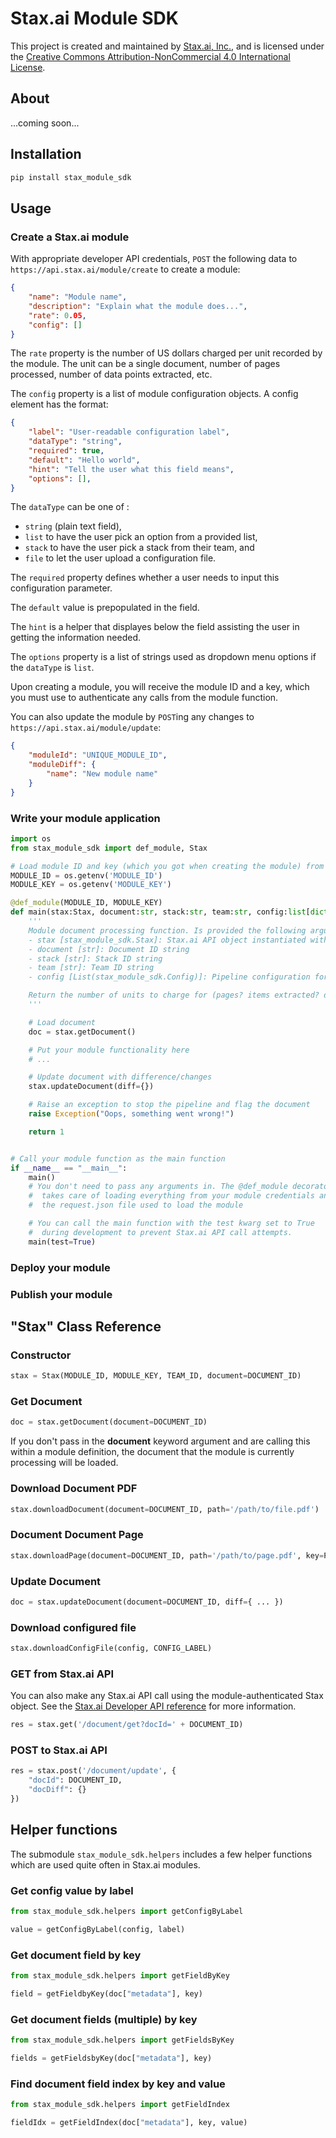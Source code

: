 # Stax.ai Module SDK

This project is created and maintained by [Stax.ai, Inc.](https://stax.ai), and is licensed under the [Creative Commons Attribution-NonCommercial 4.0 International License](https://creativecommons.org/licenses/by-nc/4.0/legalcode).

## About

...coming soon...

## Installation

```sh
pip install stax_module_sdk
```

## Usage

### Create a Stax.ai module

With appropriate developer API credentials, `POST` the following data to `https://api.stax.ai/module/create` to create a module:
```json
{
    "name": "Module name",
    "description": "Explain what the module does...",
    "rate": 0.05,
    "config": []
}
```

The `rate` property is the number of US dollars charged per unit recorded by the module. The unit can be a single document, number of pages processed, number of data points extracted, etc.

The `config` property is a list of module configuration objects. A config element has the format:
```json
{
    "label": "User-readable configuration label",
    "dataType": "string",
    "required": true,
    "default": "Hello world",
    "hint": "Tell the user what this field means",
    "options": [],
}
```

The `dataType` can be one of :
- `string` (plain text field),
- `list` to have the user pick an option from a provided list,
- `stack` to have the user pick a stack from their team, and
- `file` to let the user upload a configuration file.

The `required` property defines whether a user needs to input this configuration parameter.

The `default` value is prepopulated in the field.

The `hint` is a helper that displayes below the field assisting the user in getting the information needed.

The `options` property is a list of strings used as dropdown menu options if the `dataType` is `list`.

Upon creating a module, you will receive the module ID and a key, which you must use to authenticate any calls from the module function.

You can also update the module by `POST`ing any changes to `https://api.stax.ai/module/update`:
```json
{
    "moduleId": "UNIQUE_MODULE_ID",
    "moduleDiff": {
        "name": "New module name"
    }
}
```

### Write your module application

```py
import os
from stax_module_sdk import def_module, Stax

# Load module ID and key (which you got when creating the module) from environment variables or hardcode those here
MODULE_ID = os.getenv('MODULE_ID')
MODULE_KEY = os.getenv('MODULE_KEY')

@def_module(MODULE_ID, MODULE_KEY)
def main(stax:Stax, document:str, stack:str, team:str, config:list[dict]):
    '''
    Module document processing function. Is provided the following arguments:
    - stax [stax_module_sdk.Stax]: Stax.ai API object instantiated with team and module auth
    - document [str]: Document ID string
    - stack [str]: Stack ID string
    - team [str]: Team ID string
    - config [List(stax_module_sdk.Config)]: Pipeline configuration for module/step

    Return the number of units to charge for (pages? items extracted? documents?)
    '''

    # Load document
    doc = stax.getDocument()

    # Put your module functionality here
    # ...

    # Update document with difference/changes
    stax.updateDocument(diff={})

    # Raise an exception to stop the pipeline and flag the document
    raise Exception("Oops, something went wrong!")

    return 1


# Call your module function as the main function
if __name__ == "__main__":
    main()
    # You don't need to pass any arguments in. The @def_module decorator
    #  takes care of loading everything from your module credentials and
    #  the request.json file used to load the module

    # You can call the main function with the test kwarg set to True
    #  during development to prevent Stax.ai API call attempts.
    main(test=True)
```

### Deploy your module

### Publish your module

## "Stax" Class Reference

### Constructor
```py
stax = Stax(MODULE_ID, MODULE_KEY, TEAM_ID, document=DOCUMENT_ID)
```

### Get Document
```py
doc = stax.getDocument(document=DOCUMENT_ID)
```

If you don't pass in the **document** keyword argument and are calling this within a module definition, the document that the module is currently processing will be loaded.

### Download Document PDF
```py
stax.downloadDocument(document=DOCUMENT_ID, path='/path/to/file.pdf')
```

### Document Document Page
```py
stax.downloadPage(document=DOCUMENT_ID, path='/path/to/page.pdf', key=PAGE_KEY)
```

### Update Document
```py
doc = stax.updateDocument(document=DOCUMENT_ID, diff={ ... })
```

### Download configured file
```py
stax.downloadConfigFile(config, CONFIG_LABEL)
```

### GET from Stax.ai API
You can also make any Stax.ai API call using the module-authenticated Stax object. See the [Stax.ai Developer API reference](https://stax.readme.io/reference/overview) for more information.

```py
res = stax.get('/document/get?docId=' + DOCUMENT_ID)
```

### POST to Stax.ai API
```py
res = stax.post('/document/update', {
    "docId": DOCUMENT_ID,
    "docDiff": {}
})
```

## Helper functions

The submodule `stax_module_sdk.helpers` includes a few helper functions which are used quite often in Stax.ai modules.

### Get config value by label
```py
from stax_module_sdk.helpers import getConfigByLabel

value = getConfigByLabel(config, label)
```

### Get document field by key
```py
from stax_module_sdk.helpers import getFieldByKey

field = getFieldbyKey(doc["metadata"], key)
```

### Get document fields (multiple) by key
```py
from stax_module_sdk.helpers import getFieldsByKey

fields = getFieldsbyKey(doc["metadata"], key)
```

### Find document field index by key and value
```py
from stax_module_sdk.helpers import getFieldIndex

fieldIdx = getFieldIndex(doc["metadata"], key, value)
```